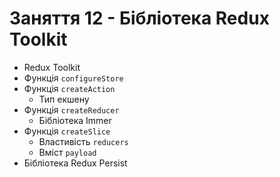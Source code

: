 # Заняття 12 - Бібліотека Redux Toolkit

- Redux Toolkit
- Функція `configureStore`
- Функція `createAction`
  - Тип екшену
- Функція `createReducer`
  - Бібліотека Immer
- Функція `createSlice`
  - Властивість `reducers`
  - Вміст `payload`
- Бібліотека Redux Persist
